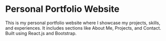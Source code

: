 # Personal Portfolio Website

This is my personal portfolio website where I showcase my projects, skills, and experiences. It includes sections like About Me, Projects, and Contact. Built using React.js and Bootstrap.

